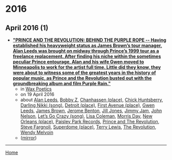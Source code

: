# 2016

## April 2016 (1)

 - [**"PRINCE AND THE REVOLUTION: BEHIND THE PURPLE ROPE -- Having established his heavyweight status as James Brown’s tour manager, Alan Leeds was brought on midway through Prince’s 1999 tour as a freelance replacement. After finding his niche within the sometimes peculiar Prince entourage, Alan and his wife Gwen moved to Minneapolis to work for the artist full time. Little did they know, they were about to witness some of the greatest years in the history of popular music, as Prince and the Revolution busted out with the groundbreaking album and film Purple Rain."**](https://www.waxpoetics.com/connections/prince/article/prince-and-the-revolution/)
    - in [Wax Poetics](../../../publications/u-z/wax-poetics/index.md)
    - on 19 April 2016
    - about [Alan Leeds](../../../topics/alan-leeds/index.md), [Bobby Z](../../../topics/bobby-z/index.md), [Chanhassen (place)](../../../topics/place/chanhassen/index.md), [Chick Huntsberry](../../../topics/chick-huntsberry/index.md), [Darling Nikki (song)](../../../topics/song/darling-nikki/index.md), [Detroit (place)](../../../topics/place/detroit/index.md), [First Avenue (place)](../../../topics/place/first-avenue/index.md), [Gwen Leeds](../../../topics/gwen-leeds/index.md), [James Brown](../../../topics/james-brown/index.md), [Jerome Benton](../../../topics/jerome-benton/index.md), [Jill Jones](../../../topics/jill-jones/index.md), [Jimmy Jam](../../../topics/jimmy-jam/index.md), [John Nelson](../../../topics/john-nelson/index.md), [Let’s Go Crazy (song)](../../../topics/song/let-s-go-crazy/index.md), [Lisa Coleman](../../../topics/lisa-coleman/index.md), [Morris Day](../../../topics/morris-day/index.md), [New Orleans (place)](../../../topics/place/new-orleans/index.md), [Paisley Park Records](../../../topics/paisley-park-records/index.md), [Prince and The Revolution](../../../topics/prince-and-the-revolution/index.md), [Steve Fargnoli](../../../topics/steve-fargnoli/index.md), [Superdome (place)](../../../topics/place/superdome/index.md), [Terry Lewis](../../../topics/terry-lewis/index.md), [The Revolution](../../../topics/the-revolution/index.md), [Wendy Melvoin](../../../topics/wendy-melvoin/index.md)
    - ([mirror](https://web.archive.org/web/*/https://www.waxpoetics.com/connections/prince/article/prince-and-the-revolution/))

----

[Home](../index.md)

